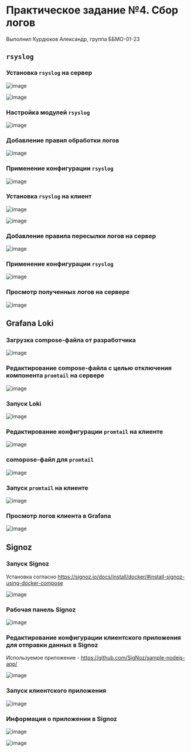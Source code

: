 # Практическое задание №4. Сбор логов

Выполнил Курдюков Александр, группа ББМО-01-23

## `rsyslog`

### Установка `rsyslog` на сервер

![image](https://github.com/Z-xel/TOIB/assets/70752907/f6fce66e-2938-456d-aa71-b1f5a9b329dc)


![image](https://github.com/Z-xel/TOIB/assets/70752907/10a9e2e9-fe7b-4874-95eb-ae60260123a4)

### Настройка модулей `rsyslog`

![image](https://github.com/Z-xel/TOIB/assets/70752907/04bca09c-534c-4fcc-8219-e77f4e26ef0f)

### Добавление правил обработки логов

![image](https://github.com/Z-xel/TOIB/assets/70752907/8c130466-4553-4446-bb74-11264c86d162)

### Применение конфигурации `rsyslog`

![image](https://github.com/Z-xel/TOIB/assets/70752907/ec97b9a4-97a7-4562-b85c-55616705550f)

### Установка `rsyslog` на клиент

![image](https://github.com/Z-xel/TOIB/assets/70752907/4628631d-5270-4d3c-bbed-7eb0ef5f2ca0)


![image](https://github.com/Z-xel/TOIB/assets/70752907/9b476a3e-8b37-4312-b5fc-be61973e17b9)

### Добавление правила пересылки логов на сервер

![image](https://github.com/Z-xel/TOIB/assets/70752907/2547a14e-4ea7-4591-98a4-8de64f407751)

### Применение конфигурации `rsyslog`

![image](https://github.com/Z-xel/TOIB/assets/70752907/818df6cf-8e4f-427b-9dbf-3a4971159bf1)

### Просмотр полученных логов на сервере

![image](https://github.com/Z-xel/TOIB/assets/70752907/fc937dd3-d662-45c2-a50b-e1d2e417ddbd)

## Grafana Loki

### Загрузка compose-файла от разработчика

![image](https://github.com/Z-xel/TOIB/assets/70752907/fadf000c-648d-476a-bfc4-61f68ce0cfb0)

### Редактирование compose-файла с целью отключения компонента `promtail` на сервере

![image](https://github.com/Z-xel/TOIB/assets/70752907/9a197b5d-e5bb-474d-9d1c-94e6db1ce9f3)

### Запуск Loki

![image](https://github.com/Z-xel/TOIB/assets/70752907/2231886c-8cda-4ac5-9528-9095d4de9e82)

### Редактирование конфигурации `promtail` на клиенте

![image](https://github.com/Z-xel/TOIB/assets/70752907/07666e73-1ffd-4f70-bc16-d24a8913b00e)

### comopose-файл для `promtail`

![image](https://github.com/Z-xel/TOIB/assets/70752907/bacdebfa-6b87-466a-8440-3cb86ac38025)

### Запуск `promtail` на клиенте

![image](https://github.com/Z-xel/TOIB/assets/70752907/10b5a596-c958-4e7c-8880-dae9d4511b3f)

### Просмотр логов клиента в Grafana

![image](https://github.com/Z-xel/TOIB/assets/70752907/270f023f-adf0-4e8f-8e5f-5e3dae12278d)

## Signoz

### Запуск Signoz

Установка согласно https://signoz.io/docs/install/docker/#install-signoz-using-docker-compose

![image](https://github.com/Z-xel/TOIB/assets/70752907/571edf74-d0a1-4577-9c41-e63efa75f860)

### Рабочая панель Signoz

![image](https://github.com/Z-xel/TOIB/assets/70752907/b93b150a-a211-4824-aca0-0743f6abb985)

### Редактирование конфигурации клиентского приложения для отправки данных в Signoz

Используемое приложение - https://github.com/SigNoz/sample-nodejs-app/

![image](https://github.com/Z-xel/TOIB/assets/70752907/54f15f43-abbb-49e0-9e91-f194cc577e42)

### Запуск клиентского приложения

![image](https://github.com/Z-xel/TOIB/assets/70752907/945306e0-65cf-4bfc-aee3-5563f56b2afa)

### Информация о приложении в Signoz

![image](https://github.com/Z-xel/TOIB/assets/70752907/59e0d9be-e2e8-4f35-b493-d71390aae64a)

![image](https://github.com/Z-xel/TOIB/assets/70752907/200e1a3a-e87a-4c89-b67a-79a0578775d0)

